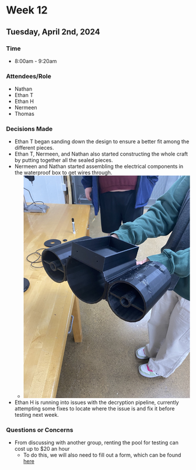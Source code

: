 # Week 12
## Tuesday, April 2nd, 2024
### Time
- 8:00am - 9:20am
### Attendees/Role
- Nathan
- Ethan T
- Ethan H
- Nermeen
- Thomas
### Decisions Made
- Ethan T began sanding down the design to ensure a better fit among the different pieces.
- Ethan T, Nermeen, and Nathan also started constructing the whole craft by putting together all the sealed pieces.
- Nermeen and Nathan started assembling the electrical components in the waterproof box to get wires through.
    - ![Together](img/assembled.jpg)
- Ethan H is running into issues with the decryption pipeline, currently attempting some fixes to locate where the issue is and fix it before testing next week.
### Questions or Concerns
- From discussing with another group, renting the pool for testing can cost up to $20 an hour
    - To do this, we will also need to fill out a form, which can be found [here](https://www.wright.edu/sites/www.wright.edu/files/page/attachments/facility-request-form_0.pdf)